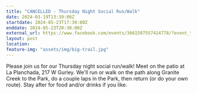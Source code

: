 ```yaml
---
title: "CANCELLED - Thursday Night Social Run/Walk"
date: 2024-03-19T13:39:00Z
startdate: 2024-05-23T17:30:00Z
enddate: 2024-05-23T20:30:00Z
external_url: https://www.facebook.com/events/3661597557414778/?event_time_id=3661597657414768
layout: post
location: 
feature-img: "assets/img/big-trail.jpg"
---
```


Please join us for our Thursday night social run/walk! Meet on the patio at La Planchada, 217 W Gurley.  We'll run or walk on the path along Granite Creek to the Park, do a couple laps in the Park, then return (or do your own route).  Stay after for food and/or drinks if you like.<br>
  <br>
  
